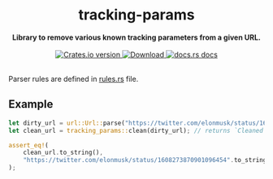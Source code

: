 <h1 align="center">tracking-params</h1>
<div align="center">
 <strong>
   Library to remove various known tracking parameters from a given URL.
 </strong>
</div>

<br />

<div align="center">
  <a href="https://crates.io/crates/tracking-params">
    <img src="https://img.shields.io/crates/v/tracking-params.svg?style=flat-square" alt="Crates.io version" />
  </a>
  <a href="https://crates.io/crates/tracking-params">
    <img src="https://img.shields.io/crates/d/tracking-params.svg?style=flat-square" alt="Download" />
  </a>
  <a href="https://docs.rs/tracking-params">
    <img src="https://img.shields.io/badge/docs-latest-blue.svg?style=flat-square" alt="docs.rs docs" />
  </a>
</div>
<br/>

Parser rules are defined in [rules.rs](src/rules.rs) file.

## Example
```rust
let dirty_url = url::Url::parse("https://twitter.com/elonmusk/status/1608273870901096454?ref_src=twsrc%5EdUmBgUY").unwrap();
let clean_url = tracking_params::clean(dirty_url); // returns `Cleaned` which derefs to `url::Url`

assert_eq!(
    clean_url.to_string(),
    "https://twitter.com/elonmusk/status/1608273870901096454".to_string() // No `ref_src` tracking params
);
```